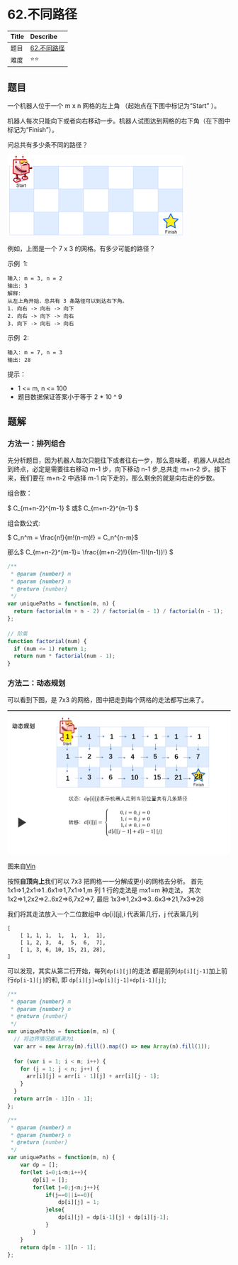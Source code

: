 # 62.不同路径

| Title | Describe                                                      |
| :---- | :------------------------------------------------------------ |
| 题目  | [62.不同路径](https://leetcode-cn.com/problems/unique-paths/) |
| 难度  | ⭐⭐                                                          |

## 题目

一个机器人位于一个 m x n 网格的左上角 （起始点在下图中标记为“Start” ）。

机器人每次只能向下或者向右移动一步。机器人试图达到网格的右下角（在下图中标记为“Finish”）。

问总共有多少条不同的路径？

![DP-003.png](../../images/DP-003.png)

例如，上图是一个 7 x 3 的网格。有多少可能的路径？

示例  1:

```
输入: m = 3, n = 2
输出: 3
解释:
从左上角开始，总共有 3 条路径可以到达右下角。
1. 向右 -> 向右 -> 向下
2. 向右 -> 向下 -> 向右
3. 向下 -> 向右 -> 向右
```

示例  2:

```
输入: m = 7, n = 3
输出: 28
```

提示：

- 1 <= m, n <= 100
- 题目数据保证答案小于等于 2 \* 10 ^ 9

## 题解

### 方法一：排列组合

先分析题目，因为机器人每次只能往下或者往右一步，那么意味着，机器人从起点到终点，必定是需要往右移动 m-1 步，向下移动 n-1 步,总共走 m+n-2 步。接下来，我们要在 m+n-2 中选择 m-1 向下走的，那么剩余的就是向右走的步数。

组合数：

$ C_{m+n-2}^{m-1} $ 或$ C_{m+n-2}^{n-1}  $

组合数公式:

$ C_n^m = \frac{n!}{m!(n-m)!} = C_n^{n-m}$

那么$ C_{m+n-2}^{m-1}= \frac{(m+n-2)!}{(m-1)!(n-1))!} $

```javascript
/**
 * @param {number} m
 * @param {number} n
 * @return {number}
 */
var uniquePaths = function(m, n) {
  return factorial(m + n - 2) / factorial(m - 1) / factorial(n - 1);
};

// 阶乘
function factorial(num) {
  if (num <= 1) return 1;
  return num * factorial(num - 1);
}
```

### 方法二：动态规划

可以看到下图，是 7x3 的网格，图中把走到每个网格的走法都写出来了。

![DP-004.png](../../images/DP-004.png)

图来自[Vin](https://leetcode-cn.com/problems/unique-paths/solution/tu-jie-bu-tong-lu-jing-shu-c-by-vin-18/)

按照**自顶向上**我们可以 7x3 把网格一一分解成更小的网格去分析。
首先 1x1=>1,2x1=>1..6x1=>1,7x1=>1,m 列 1 行的走法是 mx1=m 种走法，
其次 1x2=>1,2x2=>2..6x2=>6,7x2=>7,
最后 1x3=>1,2x3=>3..6x3=>21,7x3=>28

我们将其走法放入一个二位数组中 dp[i][j],i 代表第几行，j 代表第几列

```
[
    [ 1, 1, 1,  1,  1,  1,  1],
    [ 1, 2, 3,  4,  5,  6,  7],
    [ 1, 3, 6, 10, 15, 21, 28],
]
```

可以发现，其实从第二行开始，每列`dp[i][j]`的走法 都是前列`dp[i][j-1]`加上前行`dp[i-1][j]`的和,
即 `dp[i][j]=dp[i][j-1]+dp[i-1][j]`;

```javascript
/**
 * @param {number} m
 * @param {number} n
 * @return {number}
 */
var uniquePaths = function(m, n) {
  // 将边界情况都填满为1
  var arr = new Array(m).fill().map(() => new Array(n).fill(1));

  for (var i = 1; i < m; i++) {
    for (j = 1; j < n; j++) {
      arr[i][j] = arr[i - 1][j] + arr[i][j - 1];
    }
  }
  return arr[m - 1][n - 1];
};
```

```javascript
/**
 * @param {number} m
 * @param {number} n
 * @return {number}
 */
var uniquePaths = function(m, n) {
    var dp = [];
    for(let i=0;i<m;i++){
        dp[i] = [];
        for(let j=0;j<n;j++){
            if(j==0||i==0){
                dp[i][j] = 1;
            }else{
                dp[i][j] = dp[i-1][j] + dp[i][j-1];
            }
        }
    }
    return dp[m - 1][n - 1];
};
```
